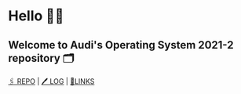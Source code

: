 # Hello 👋🏼
## Welcome to Audi's Operating System 2021-2 repository 🗂
[🖇  REPO](https://github.com/anastasiaaaudiw/os212) | [🖊  LOG](TXT/mylog.txt) | [🔗LINKS](links.md)
